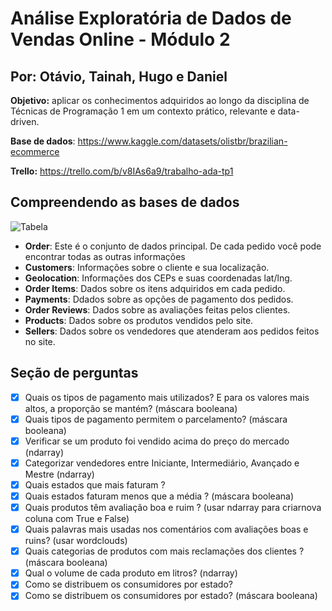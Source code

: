 # Análise Exploratória de Dados de Vendas Online - Módulo 2

## Por: Otávio, Tainah, Hugo e Daniel

**Objetivo:** aplicar os
conhecimentos adquiridos ao longo da disciplina de Técnicas de Programação 1 em
um contexto prático, relevante e data-driven.

**Base de dados**: https://www.kaggle.com/datasets/olistbr/brazilian-ecommerce

**Trello:** https://trello.com/b/v8IAs6a9/trabalho-ada-tp1

## Compreendendo as bases de dados

![Tabela](https://github.com/OtavioSotnas/AnaliseExploratoria-ADA-Santander/assets/142911747/47beffb2-ed6b-44ff-ad7c-9899aa5b7cbe)


- **Order**: Este é o conjunto de dados principal. De cada pedido você pode encontrar todas as outras informações
- **Customers**: Informações sobre o cliente e sua localização.
- **Geolocation**: Informações dos CEPs e suas coordenadas lat/lng.
- **Order Items**: Dados sobre os itens adquiridos em cada pedido.
- **Payments**: Ddados sobre as opções de pagamento dos pedidos.
- **Order Reviews**: Dados sobre as avaliações feitas pelos clientes.
- **Products**: Dados sobre os produtos vendidos pelo site.
- **Sellers**: Dados sobre os vendedores que atenderam aos pedidos feitos no site.
 
 
 ## Seção de perguntas 
- [x] Quais os tipos de pagamento mais utilizados? E para os valores mais altos, a proporção se mantém? (máscara booleana)
- [x] Quais tipos de pagamento permitem o parcelamento? (máscara booleana)
- [x] Verificar se um produto foi vendido acima do preço do mercado (ndarray)
- [x] Categorizar vendedores entre Iniciante, Intermediário, Avançado e Mestre (ndarray)
- [x] Quais estados que mais faturam ?
- [x] Quais estados faturam menos que a média ? (máscara booleana)
- [x] Quais produtos têm avaliação boa e ruim ? (usar ndarray para criarnova coluna com True e False)
- [x] Quais palavras mais usadas nos comentários com avaliações boas e ruins? (usar wordclouds)
- [x] Quais categorias de produtos com mais reclamações dos clientes ? (máscara booleana)
- [x] Qual o volume de cada produto em litros? (ndarray)
- [x] Como se distribuem os consumidores por estado?
- [x] Como se distribuem os consumidores por estado? (máscara booleana)
